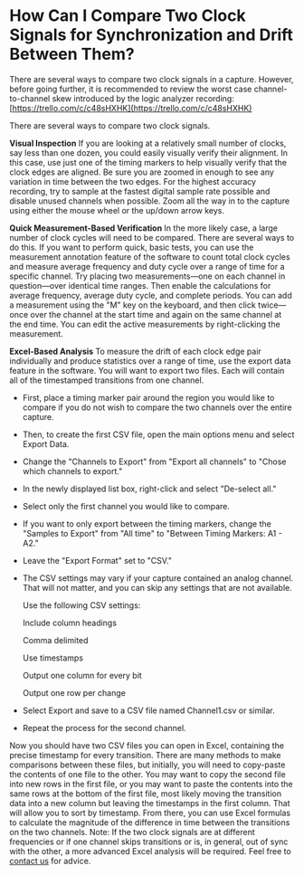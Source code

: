 # How Can I Compare Two Clock Signals for Synchronization and Drift Between Them?

There are several ways to compare two clock signals in a capture. However, before going further, it is recommended to review the worst case channel-to-channel skew introduced by the logic analyzer recording: [https://trello.com/c/c48sHXHK](https://trello.com/c/c48sHXHK)

There are several ways to compare two clock signals.

**Visual Inspection** If you are looking at a relatively small number of clocks, say less than one dozen, you could easily visually verify their alignment. In this case, use just one of the timing markers to help visually verify that the clock edges are aligned. Be sure you are zoomed in enough to see any variation in time between the two edges. For the highest accuracy recording, try to sample at the fastest digital sample rate possible and disable unused channels when possible. Zoom all the way in to the capture using either the mouse wheel or the up/down arrow keys.

**Quick Measurement-Based Verification** In the more likely case, a large number of clock cycles will need to be compared. There are several ways to do this. If you want to perform quick, basic tests, you can use the measurement annotation feature of the software to count total clock cycles and measure average frequency and duty cycle over a range of time for a specific channel. Try placing two measurements—one on each channel in question—over identical time ranges. Then enable the calculations for average frequency, average duty cycle, and complete periods. You can add a measurement using the "M" key on the keyboard, and then click twice—once over the channel at the start time and again on the same channel at the end time. You can edit the active measurements by right-clicking the measurement.

**Excel-Based Analysis** To measure the drift of each clock edge pair individually and produce statistics over a range of time, use the export data feature in the software. You will want to export two files. Each will contain all of the timestamped transitions from one channel.

* First, place a timing marker pair around the region you would like to compare if you do not wish to compare the two channels over the entire capture.
* Then, to create the first CSV file, open the main options menu and select Export Data.
* Change the "Channels to Export" from "Export all channels" to "Chose which channels to export."
* In the newly displayed list box, right-click and select "De-select all."
* Select only the first channel you would like to compare.
* If you want to only export between the timing markers, change the "Samples to Export" from "All time" to "Between Timing Markers: A1 - A2."
* Leave the "Export Format" set to "CSV."
* The CSV settings may vary if your capture contained an analog channel. That will not matter, and you can skip any settings that are not available.

  Use the following CSV settings:

    Include column headings

    Comma delimited

    Use timestamps

    Output one column for every bit

    Output one row per change

* Select Export and save to a CSV file named Channel1.csv or similar.
* Repeat the process for the second channel.

Now you should have two CSV files you can open in Excel, containing the precise timestamp for every transition. There are many methods to make comparisons between these files, but initially, you will need to copy-paste the contents of one file to the other. You may want to copy the second file into new rows in the first file, or you may want to paste the contents into the same rows at the bottom of the first file, most likely moving the transition data into a new column but leaving the timestamps in the first column. That will allow you to sort by timestamp. From there, you can use Excel formulas to calculate the magnitude of the difference in time between the transitions on the two channels. Note: If the two clock signals are at different frequencies or if one channel skips transitions or is, in general, out of sync with the other, a more advanced Excel analysis will be required. Feel free to [contact us](http://support.saleae.com) for advice.

